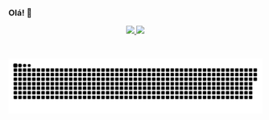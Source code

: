 ### Olá! 👋
<div align = "center">
  <a href="https://github.com/AlexandraTavares">
  <img height="160em" src="https://github-readme-stats.vercel.app/api?username=AlexandraTavares&show_icons=false&theme=dark&include_all_commits=true&count_private=true"/>
  <img height="160em" src="https://github-readme-stats.vercel.app/api/top-langs/?username=AlexandraTavares&layout=compact&langs_count=7&theme=dark"/>
</div>
<div style="display: inline_block"><br>

##
![Snake animation](https://github.com/AlexandraTavares/AlexandraTavares/blob/output/github-contribution-grid-snake.svg)  
<!--
**AlexandraTavares/AlexandraTavares** is a ✨ _special_ ✨ repository because its `README.md` (this file) appears on your GitHub profile.

Here are some ideas to get you started:

- 🔭 I’m currently working on ...
- 🌱 I’m currently learning ...
- 👯 I’m looking to collaborate on ...
- 🤔 I’m looking for help with ...
- 💬 Ask me about ...
- 📫 How to reach me: ...
- 😄 Pronouns: ...
- ⚡ Fun fact: ...
-->
